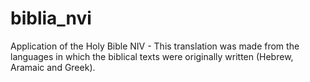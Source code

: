 # biblia_nvi
Application of the Holy Bible NIV - This translation was made from the languages ​​in which the biblical texts were originally written (Hebrew, Aramaic and Greek).
